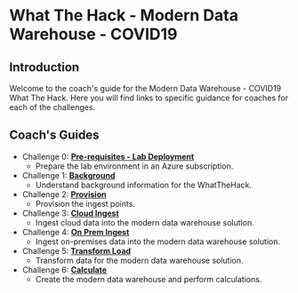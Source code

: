 # What The Hack - Modern Data Warehouse - COVID19
## Introduction
Welcome to the coach's guide for the Modern Data Warehouse - COVID19 What The Hack. Here you will find links to specific guidance for coaches for each of the challenges.

## Coach's Guides
- Challenge 0: **[Pre-requisites - Lab Deployment](00-PreReqs.md)**
   - Prepare the lab environment in an Azure subscription.
- Challenge 1: **[Background](01-Background.md)**
   - Understand background information for the WhatTheHack.
- Challenge 2: **[Provision](02-Provision.md)**
   - Provision the ingest points.
- Challenge 3: **[Cloud Ingest](03-CloudIngest.md)**
   - Ingest cloud data into the modern data warehouse solution.
- Challenge 4: **[On Prem Ingest](04-OnPremIngest.md)**
   - Ingest on-premises data into the modern data warehouse solution. 
- Challenge 5: **[Transform Load](05-TransformLoad.md)**
   - Transform data for the modern data warehouse solution.
- Challenge 6: **[Calculate](06-Calculate.md)**
   - Create the modern data warehouse and perform calculations.